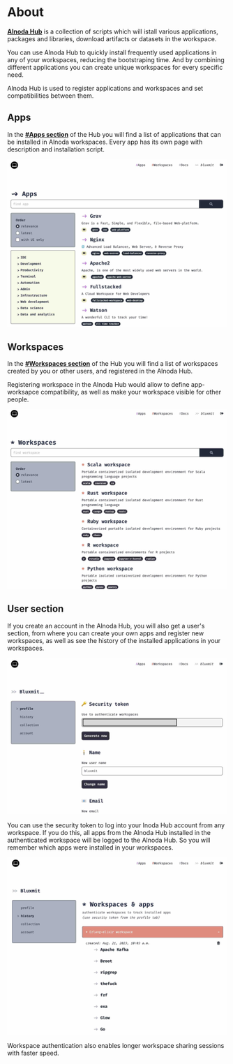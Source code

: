 # About

[__Alnoda Hub__](https://alnoda.org/) is a collection of scripts which will istall various applications, packages and libraries, download artifacts or datasets in the workspace.  

You can use Alnoda Hub to quickly install frequently used applications in any of your workspaces, reducing the bootstraping time. And by combining 
different applications you can create unique workspaces for every specific need. 

Alnoda Hub is used to register applications and workspaces and set compatibilities between them. 

## Apps

In the [__#Apps section__](https://alnoda.org/registry/) of the Hub you will find a list of applications that can be installed in Alnoda workspaces. Every app has its own page with description and installation script. 

![Apps list](./img/apps-list.jpg)

## Workspaces 

In the [__#Workspaces section__](https://alnoda.org/registry/) of the Hub you will find a list of workspaces created by you or other users, and 
registered in the Alnoda Hub. 

Registering workspace in the Alnoda Hub would allow to define app-worksapce compatibility, as well as make your workspace visible for other 
people. 

![Workspace list](./img/workspace-list.jpg)

## User section 

If you create an account in the Alnoda Hub, you will also get a user's section, from where you can create your own apps and register new workspaces, as well as see the history of the installed applications in your workspaces.

![User section](./img/user-section.jpg)

You can use the security token to log into your lnoda Hub account from any workspace. If you do this, all apps from the Alnoda Hub installed in the 
authenticated workspace will be logged to the Alnoda Hub. So you will remember which apps were installed in your workspaces. 

![App history](./img/app-history.jpg)

Workspace authentication also enables longer workspace sharing sessions with faster speed.
